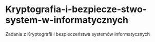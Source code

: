 # Kryptografia-i-bezpiecze-stwo-system-w-informatycznych
Zadania z Kryptografii i bezpieczeństwa systemów informatycznych
